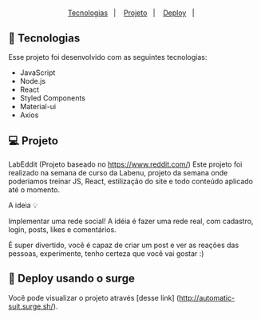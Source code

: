 <h1 align="center">
  <title="MercúrioX"/>
</h1>

<p align="center">
  <a href="#-tecnologias">Tecnologias</a>&nbsp;&nbsp;&nbsp;|&nbsp;&nbsp;&nbsp;
  <a href="#-projeto">Projeto</a>&nbsp;&nbsp;&nbsp;|&nbsp;&nbsp;&nbsp;
  <a href="http:automatic-suit.surge.sh/">Deploy</a>&nbsp;&nbsp;&nbsp;|&nbsp;&nbsp;&nbsp;
</p>

## 🚀 Tecnologias

Esse projeto foi desenvolvido com as seguintes tecnologias:

- JavaScript
- Node.js
- React 
- Styled Components
- Material-ui
- Axios

## 💻 Projeto

LabEddit (Projeto baseado no https://www.reddit.com/)
Este projeto foi realizado na semana de curso da Labenu, projeto da semana onde poderiamos treinar JS, React, estilização do site e todo conteúdo aplicado até o momento.

A ideia :bulb:

Implementar uma rede social! A idéia é fazer uma rede real, com cadastro,
login, posts, likes e comentários. 

É super divertido, você é capaz de criar um post e ver as reações das pessoas, 
experimente, tenho certeza que você vai gostar :)

## 🔖 Deploy usando o surge

Você pode visualizar o projeto através [desse link] (http://automatic-suit.surge.sh/). 
